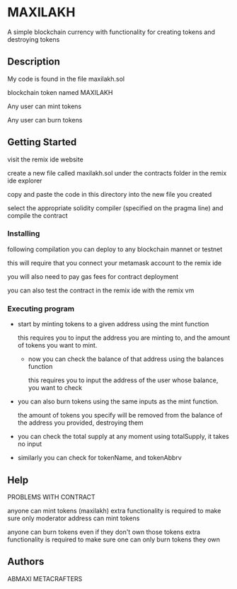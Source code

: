 # MAXILAKH

A simple blockchain currency with functionality for creating tokens and destroying tokens

## Description

My code is found in the file maxilakh.sol

blockchain token named MAXILAKH

Any user can mint tokens

Any user can burn tokens

## Getting Started

visit the remix ide website

create a new file called maxilakh.sol under the contracts folder in the remix ide explorer

copy and paste the code in this directory into the new file you created

select the appropriate solidity compiler (specified on the pragma line) and compile the contract

### Installing

following compilation you can deploy to any blockchain mannet or testnet

this will require that you connect your metamask account to the remix ide

you will also need to pay gas fees for contract deployment

you can also test the contract in the remix ide with the remix vm

### Executing program

* start by minting tokens to a given address using the mint function

    this requires you to input the address you are minting to, and the amount of tokens you want to mint.

  * now you can check the balance of that address using the balances function

    this requires you to input the address of the user whose balance, you want to check

* you can also burn tokens  using the same inputs as the mint function.

    the amount of tokens you specify will be removed from the balance of the address you provided, destroying them

* you can check the total supply at any moment using totalSupply, it takes no input

* similarly you can check for tokenName, and tokenAbbrv

## Help

PROBLEMS WITH CONTRACT

anyone can mint tokens (maxilakh)
extra functionality is required to make sure only moderator address can mint tokens

anyone can burn tokens even if they don't own those tokens
extra functionality is required to make sure one can only burn tokens they own

## Authors
ABMAXI
METACRAFTERS
